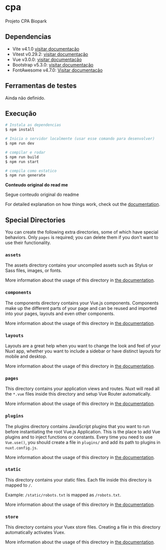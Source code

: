 # cpa

Projeto CPA Biopark

## Dependencias

- Vite v4.1.0 [visitar documentação](https://vitejs.dev/)
- Vitest v0.29.2: [visitar documentação](https://vitest.dev/guide/)
- Vue v3.0.0: [visitar documentação](https://vuejs.org/guide/introduction.html)
- Bootstrap v5.3.0: [visitar documentação](https://getbootstrap.com/docs/5.3/getting-started/introduction/)
- FontAwesome v4.7.0: [Visitar documentação](https://fontawesome.com/v4/icons/)

## Ferramentas de testes

Ainda não definido.

## Execução

```bash
# Instala as dependencias
$ npm install

# Inicia o servidor localmente (usar esse comando para desenvolver)
$ npm run dev

# compilar e rodar
$ npm run build
$ npm run start

# compila como estatico
$ npm run generate
```

**Conteudo original do read me**

Segue conteudo original do readme

For detailed explanation on how things work, check out the [documentation](https://nuxtjs.org).

## Special Directories

You can create the following extra directories, some of which have special behaviors. Only `pages` is required; you can delete them if you don't want to use their functionality.

### `assets`

The assets directory contains your uncompiled assets such as Stylus or Sass files, images, or fonts.

More information about the usage of this directory in [the documentation](https://nuxtjs.org/docs/2.x/directory-structure/assets).

### `components`

The components directory contains your Vue.js components. Components make up the different parts of your page and can be reused and imported into your pages, layouts and even other components.

More information about the usage of this directory in [the documentation](https://nuxtjs.org/docs/2.x/directory-structure/components).

### `layouts`

Layouts are a great help when you want to change the look and feel of your Nuxt app, whether you want to include a sidebar or have distinct layouts for mobile and desktop.

More information about the usage of this directory in [the documentation](https://nuxtjs.org/docs/2.x/directory-structure/layouts).


### `pages`

This directory contains your application views and routes. Nuxt will read all the `*.vue` files inside this directory and setup Vue Router automatically.

More information about the usage of this directory in [the documentation](https://nuxtjs.org/docs/2.x/get-started/routing).

### `plugins`

The plugins directory contains JavaScript plugins that you want to run before instantiating the root Vue.js Application. This is the place to add Vue plugins and to inject functions or constants. Every time you need to use `Vue.use()`, you should create a file in `plugins/` and add its path to plugins in `nuxt.config.js`.

More information about the usage of this directory in [the documentation](https://nuxtjs.org/docs/2.x/directory-structure/plugins).

### `static`

This directory contains your static files. Each file inside this directory is mapped to `/`.

Example: `/static/robots.txt` is mapped as `/robots.txt`.

More information about the usage of this directory in [the documentation](https://nuxtjs.org/docs/2.x/directory-structure/static).

### `store`

This directory contains your Vuex store files. Creating a file in this directory automatically activates Vuex.

More information about the usage of this directory in [the documentation](https://nuxtjs.org/docs/2.x/directory-structure/store).
